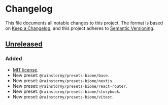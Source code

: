 # Changelog

This file documents all notable changes to this project. The format is based
on [Keep a Changelog](https://keepachangelog.com/en/1.1.0), and this project
adheres to [Semantic Versioning](https://semver.org/spec/v2.0.0.html).

## [Unreleased]
### Added
- [MIT license](https://choosealicense.com/licenses/mit).
- New preset: `@rainstormy/presets-biome/base`.
- New preset: `@rainstormy/presets-biome/nextjs`.
- New preset: `@rainstormy/presets-biome/react-router`.
- New preset: `@rainstormy/presets-biome/storybook`.
- New preset: `@rainstormy/presets-biome/vitest`.

[unreleased]: https://github.com/rainstormy/presets-biome
